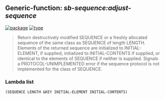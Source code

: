 ## Generic-function: ***sb-sequence:adjust-sequence***
[![package](https://img.shields.io/badge/Package-SB--SEQUENCE-5f9ea0.svg?style=social&colorA=999999)](../) [![type](https://img.shields.io/badge/Type-Generic--Function-5f9ea0.svg?style=social&colorA=999999)](../#generic-function) 

> Return destructively modified SEQUENCE or a freshly allocated
> sequence of the same class as SEQUENCE of length LENGTH. Elements
> of the returned sequence are initialized to INITIAL-ELEMENT, if
> supplied, initialized to INITIAL-CONTENTS if supplied, or identical
> to the elements of SEQUENCE if neither is supplied. Signals a
> PROTOCOL-UNIMPLEMENTED error if the sequence protocol is not
> implemented for the class of SEQUENCE.

### Lambda list
```
(SEQUENCE LENGTH &KEY INITIAL-ELEMENT INITIAL-CONTENTS)
```
